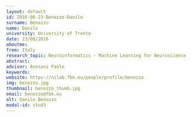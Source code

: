 ```yaml
---
layout: default 
id: 2016-08-23-Benozzo-Danilo
surname: Benozzo
name: Danilo
university: University of Trento
date: 23/08/2016
aboutme: 
from: Italy
research_topic: Neuroinformatics - Machine Learning for Neuroscience
abstract: 
advisor: Avesani Paolo
keywords: 
website: https://nilab.fbk.eu/people/profile/benozzo
img: benozzo.jpg
thumbnail: benozzo_thumb.jpg
email: benozzo@fbk.eu
alt: Danilo Benozzo
modal-id: stud3
---
```

